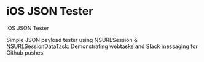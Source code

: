 # iOS JSON Tester
iOS JSON Tester

Simple JSON payload tester using NSURLSession & NSURLSessionDataTask.
Demonstrating webtasks and Slack messaging for Github pushes.
